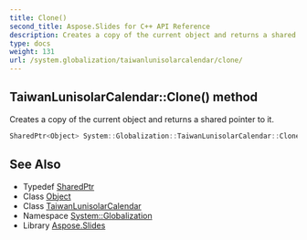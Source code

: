 ```yaml
---
title: Clone()
second_title: Aspose.Slides for C++ API Reference
description: Creates a copy of the current object and returns a shared pointer to it.
type: docs
weight: 131
url: /system.globalization/taiwanlunisolarcalendar/clone/
---
```

## TaiwanLunisolarCalendar::Clone() method


Creates a copy of the current object and returns a shared pointer to it.

```cpp
SharedPtr<Object> System::Globalization::TaiwanLunisolarCalendar::Clone() override
```

## See Also

* Typedef [SharedPtr](../../../system/sharedptr/)
* Class [Object](../../../system/object/)
* Class [TaiwanLunisolarCalendar](../)
* Namespace [System::Globalization](../../)
* Library [Aspose.Slides](../../../)